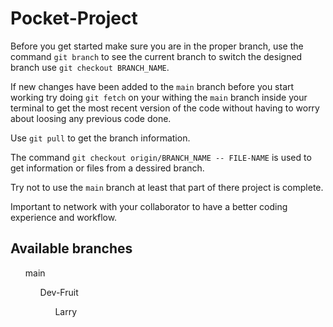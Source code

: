 # Pocket-Project

Before you get started make sure you are in the proper branch, use the command `git branch` to see the current branch
to switch the designed branch use `git checkout BRANCH_NAME`.

If new changes have been added to the `main` branch before you start working try doing `git fetch` on your withing the `main` branch 
inside your terminal to get the most recent version of the code without having to worry about loosing any previous code done.

Use `git pull` to get the branch information.

The command `git checkout origin/BRANCH_NAME -- FILE-NAME` is used to get information or files from a dessired branch.

Try not to use the `main` branch at least that part of there project is complete.

Important to network with your collaborator to have a better coding experience and workflow.

## Available branches

<ul> main
<ul> Dev-Fruit
<ul> Larry
